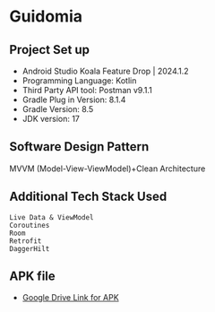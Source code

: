
# Guidomia

## Project Set up
- Android Studio Koala Feature Drop | 2024.1.2
- Programming Language: Kotlin
- Third Party API tool: Postman v9.1.1
- Gradle Plug in Version: 8.1.4 
- Gradle Version: 8.5
- JDK version: 17 

## Software Design Pattern
MVVM (Model-View-ViewModel)+Clean Architecture


## Additional Tech Stack Used

    Live Data & ViewModel
    Coroutines
    Room
    Retrofit
    DaggerHilt


## APK file 

 - [Google Drive Link for APK](https://drive.google.com/file/d/1zaC40frgzkWlh5cMw-P9Z9A7L9_cmrb_/view?usp=sharing)

